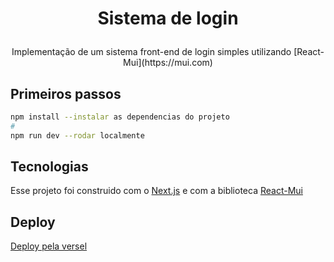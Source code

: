 <h1 align="center">

Sistema de login

</h1>

<p align="center">
  Implementação de um sistema front-end de login simples utilizando [React-Mui](https://mui.com) 
</p>

## Primeiros passos

```bash
npm install --instalar as dependencias do projeto
#
npm run dev --rodar localmente
```

## Tecnologias

Esse projeto foi construido com o [Next.js](https://nextjs.org/docs) e com a biblioteca [React-Mui](https://mui.com/pt/)

## Deploy

[Deploy pela versel](#)
